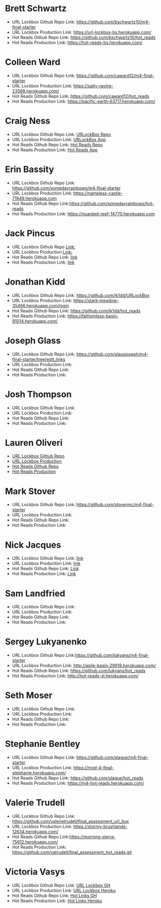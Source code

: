 # Brett Schwartz

- URL Lockbox Github Repo Link: https://github.com/bschwartz10/m4-final-starter
- URL Lockbox Production Link: https://url-lockbox-bs.herokuapp.com/
- Hot Reads Github Repo Link: https://github.com/bschwartz10/hot_reads
- Hot Reads Production Link: https://hot-reads-bs.herokuapp.com/

# Colleen Ward

- URL Lockbox Github Repo Link: https://github.com/caward12/m4-final-starter
- URL Lockbox Production Link: https://salty-ravine-23588.herokuapp.com/
- Hot Reads Github Repo Link: https://github.com/caward12/hot_reads
- Hot Reads Production Link: https://pacific-earth-63717.herokuapp.com/

# Craig Ness

- URL Lockbox Github Repo Link: [URLockBox Repo](https://github.com/NessEFC/m4-final-starter)
- URL Lockbox Production Link: [URLockBox App](https://polar-plateau-61904.herokuapp.com/)
- Hot Reads Github Repo Link: [Hot Reads Repo](https://github.com/NessEFC/hot_reads)
- Hot Reads Production Link: [Hot Reads App](https://obscure-caverns-10564.herokuapp.com/)

# Erin Bassity

- URL Lockbox Github Repo Link: https://github.com/somedayrainbows/m4-final-starter
- URL Lockbox Production Link: https://nameless-castle-71849.herokuapp.com
- Hot Reads Github Repo Link:https://github.com/somedayrainbows/hot-reads
- Hot Reads Production Link: https://guarded-reef-14770.herokuapp.com

# Jack Pincus

- URL Lockbox Github Repo [Link:](https://github.com/jwpincus/m4-final-starter)
- URL Lockbox Production [Link:](https://safe-beach-18611.herokuapp.com/)
- Hot Reads Github Repo Link: [link](https://github.com/jwpincus/hot-reads)
- Hot Reads Production Link: [link](https://mighty-ocean-52812.herokuapp.com/)

# Jonathan Kidd

- URL Lockbox Github Repo Link: https://github.com/jk1dd/URLockBox
- URL Lockbox Production Link: https://stark-meadow-35466.herokuapp.com/login
- Hot Reads Github Repo Link: https://github.com/jk1dd/hot_reads
- Hot Reads Production Link: https://fathomless-basin-91014.herokuapp.com/

# Joseph Glass

- URL Lockbox Github Repo Link: https://github.com/glassjoseph/m4-final-starter/tree/edit_links
- URL Lockbox Production Link: 
- Hot Reads Github Repo Link:
- Hot Reads Production Link: 

# Josh Thompson

- URL Lockbox Github Repo Link:
- URL Lockbox Production Link: 
- Hot Reads Github Repo Link:
- Hot Reads Production Link: 

# Lauren Oliveri

- [URL Lockbox Github Repo](https://github.com/lao9/URLockBox) 
- [URL Lockbox Production](https://loliveri-urlockbox.herokuapp.com/) 
- [Hot Reads Github Repo](https://github.com/lao9/hot-reads)
- [Hot Reads Production](https://loliveri-hotreads.herokuapp.com/) 

# Mark Stover

- URL Lockbox Github Repo Link: https://github.com/stovermc/m4-final-starter
- URL Lockbox Production Link: 
- Hot Reads Github Repo Link:
- Hot Reads Production Link: 

# Nick Jacques

- URL Lockbox Github Repo Link: [link](https://github.com/NicholasJacques/URLockbox)
- URL Lockbox Production Link: [link](https://secret-ocean-16532.herokuapp.com)
- Hot Reads Github Repo Link: [Link](https://github.com/NicholasJacques/hot_reads)
- Hot Reads Production Link:  [Link](https://ndj-hot-reads.herokuapp.com/)

# Sam Landfried

- URL Lockbox Github Repo Link:
- URL Lockbox Production Link: 
- Hot Reads Github Repo Link:
- Hot Reads Production Link: 

# Sergey Lukyanenko

- URL Lockbox Github Repo Link:https://github.com/lukyans/m4-final-starter
- URL Lockbox Production Link: http://agile-basin-29918.herokuapp.com/
- Hot Reads Github Repo Link: https://github.com/lukyans/hot_reads
- Hot Reads Production Link: http://hot-reads-sl.herokuapp.com/

# Seth Moser

- URL Lockbox Github Repo Link:
- URL Lockbox Production Link: 
- Hot Reads Github Repo Link:
- Hot Reads Production Link: 

# Stephanie Bentley

- URL Lockbox Github Repo Link: https://github.com/slague/m4-final-starter
- URL Lockbox Production Link: https://mod-4-final-stephanie.herokuapp.com/
- Hot Reads Github Repo Link: https://github.com/slague/hot_reads
- Hot Reads Production Link: https://m4-hot-reads.herokuapp.com/

# Valerie Trudell

- URL Lockbox Github Repo Link: https://github.com/valerietrudell/final_assessment_url_box
- URL Lockbox Production Link: https://stormy-brushlands-12634.herokuapp.com/
- Hot Reads Github Repo Link:https://morning-sierra-75612.herokuapp.com/
- Hot Reads Production Link: https://github.com/vatrudell/final_assessment_hot_reads.git

# Victoria Vasys

- URL Lockbox Github Repo Link: [URL Lockbox GH](https://github.com/VictoriaVasys/Final-Assessment/)
- URL Lockbox Production Link: [URL Lockbox Heroku](http://vv-m4-final-assessment.herokuapp.com/)
- Hot Reads Github Repo Link: [Hot Links GH](https://github.com/VictoriaVasys/m4-final-hot-links)
- Hot Reads Production Link: [Hot Links Heroku](https://vv-m4-final-hot-links.herokuapp.com/)
